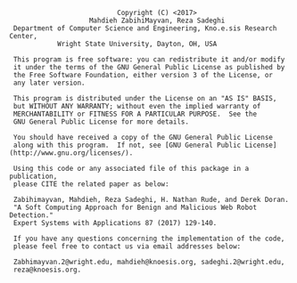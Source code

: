                                Copyright (C) <2017> 
                        Mahdieh ZabihiMayvan, Reza Sadeghi   
     Department of Computer Science and Engineering, Kno.e.sis Research Center, 
                Wright State University, Dayton, OH, USA
 
     This program is free software: you can redistribute it and/or modify
     it under the terms of the GNU General Public License as published by
     the Free Software Foundation, either version 3 of the License, or
     any later version.
 
     This program is distributed under the License on an "AS IS" BASIS,
     but WITHOUT ANY WARRANTY; without even the implied warranty of
     MERCHANTABILITY or FITNESS FOR A PARTICULAR PURPOSE.  See the
     GNU General Public License for more details.
 
     You should have received a copy of the GNU General Public License
     along with this program.  If not, see [GNU General Public License](http://www.gnu.org/licenses/).

     Using this code or any associated file of this package in a publication, 
     please CITE the related paper as below:

     Zabihimayvan, Mahdieh, Reza Sadeghi, H. Nathan Rude, and Derek Doran. 
     "A Soft Computing Approach for Benign and Malicious Web Robot Detection." 
     Expert Systems with Applications 87 (2017) 129-140.

     If you have any questions concerning the implementation of the code, 
     please feel free to contact us via email addresses below:

     Zabhimayvan.2@wright.edu, mahdieh@knoesis.org, sadeghi.2@wright.edu,
     reza@knoesis.org.

